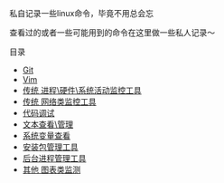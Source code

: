 私自记录一些linux命令，毕竟不用总会忘

查看过的或者一些可能用到的命令在这里做一些私人记录～

目录

* [Git](Git.md)
* [Vim](Vim.md)
* [传统 进程\硬件\系统活动监控工具](进程\硬件\系统活动监控工具.md)
* [传统 网络类监控工具](网络类监控工具.md)
* [代码调试](代码调试.md)
* [文本查看\管理](文本查看\管理.md)
* [系统变量查看](系统变量查看.md)
* [安装包管理工具](安装包管理工具.md)
* [后台进程管理工具](后台进程管理工具.md)
* [其他 图表类监测](图表类监测.md)
